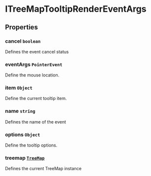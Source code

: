 # ITreeMapTooltipRenderEventArgs

## Properties

### cancel `boolean`

Defines the event cancel status

### eventArgs `PointerEvent`

Define the mouse location.

### item `Object`

Define the current tooltip item.

### name `string`

Defines the name of the event

### options `Object`

Define the tooltip options.

### treemap [`TreeMap`](./api-treeMap.html)

Defines the current TreeMap instance
